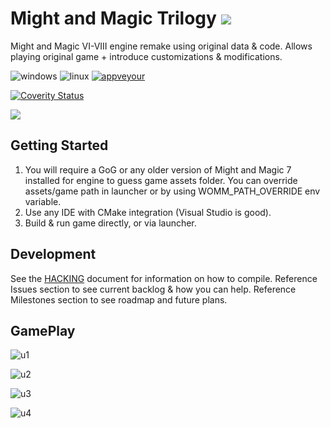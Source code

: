 # Might and Magic Trilogy [![](https://img.shields.io/badge/chat-on%20discord-green.svg)](https://discord.gg/jRCyPtq) 

Might and Magic VI-VIII engine remake using original data & code.
Allows playing original game + introduce customizations & modifications.

![windows](https://github.com/gp-alex/world-of-might-and-magic/workflows/Windows_CI/badge.svg) ![linux](https://github.com/gp-alex/world-of-might-and-magic/workflows/Linux_CI/badge.svg) [![appveyour](https://ci.appveyor.com/api/projects/status/nlno5vo74jf6rnt3/branch/master?svg=true)](https://ci.appveyor.com/project/gp-alex/world-of-might-and-magic)

[![Coverity Status](https://scan.coverity.com/projects/16434/badge.svg)](https://scan.coverity.com/projects/world-of-might-and-magic)

![](https://user-images.githubusercontent.com/24377109/79051217-491a7800-7c2f-11ea-85c7-f9120b7d79dd.png)




Getting Started
---------------
1. You will require a GoG or any older version of Might and Magic 7 installed for engine to guess game assets folder. You can override  assets/game path in launcher or by using WOMM_PATH_OVERRIDE env variable.
2. Use any IDE with CMake integration (Visual Studio is good).
2. Build & run game directly, or via launcher.

Development
-----------
See the [HACKING](HACKING.md) document for information on how to compile.
Reference Issues section to see current backlog & how you can help.
Reference Milestones section to see roadmap and future plans.

GamePlay
--------------
![u1](https://user-images.githubusercontent.com/24377109/79051879-f04cde80-7c32-11ea-939d-1dcc97b46f5d.png)

![u2](https://user-images.githubusercontent.com/24377109/79051881-f17e0b80-7c32-11ea-82cd-5e4993a1c071.png)

![u3](https://user-images.githubusercontent.com/24377109/79051882-f3e06580-7c32-11ea-974f-414f68394190.png)

![u4](https://user-images.githubusercontent.com/24377109/79051883-f5119280-7c32-11ea-801c-1595709d8060.png)
